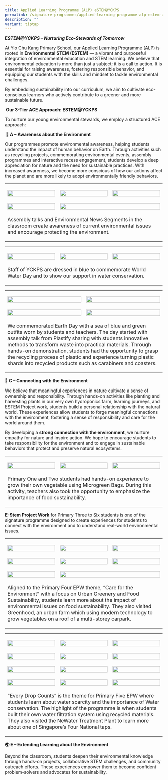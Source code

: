 ```yaml
---
title: Applied Learning Programme (ALP) eSTEM@YCKPS
permalink: /signature-programmes/applied-learning-programme-alp-estem-at-yckps/
description: ""
variant: tiptap
---
```

<p><strong>E<em>STEM@YCKPS – Nurturing Eco-Stewards of Tomorrow</em></strong>
</p>
<p>At Yio Chu Kang Primary School, our Applied Learning Programme (ALP) is
rooted in <strong>Environmental STEM (ESTEM)</strong> — a vibrant and purposeful
integration of environmental education and STEM learning. We believe that
environmental education is more than just a subject; it is a call to action.
It is essential for raising awareness, fostering responsible behavior,
and equipping our students with the skills and mindset to tackle environmental
challenges.</p>
<p>By embedding sustainability into our curriculum, we aim to cultivate eco-conscious
learners who actively contribute to a greener and more sustainable future.</p>
<p><strong>&nbsp;Our 3-Tier ACE Approach: ESTEM@YCKPS</strong>
</p>
<p>To nurture our young environmental stewards, we employ a structured ACE
approach:</p>
<p><strong>&nbsp;🌱 A – Awareness about the Environment</strong>
</p>
<p>Our programmes promote environmental awareness, helping students understand
the impact of human behavior on Earth. Through activities such as recycling
projects, commemorating environmental events, assembly programmes and interactive
recess engagement, students develop a deep appreciation for nature and
the need for sustainable practices. With increased awareness, we become
more conscious of how our actions affect the planet and are more likely
to adopt environmentally friendly behaviors.</p>
<table style="minWidth: 75px">
<colgroup>
<col>
<col>
<col>
</colgroup>
<tbody>
<tr>
<th rowspan="1" colspan="1">
<p></p>
<div class="isomer-image-wrapper">
<img style="width: 100%" height="auto" width="100%" alt="" src="/images/2025 Website Pictures/ALP/Assembly_Talks_1.jpg">
</div>
</th>
<th rowspan="1" colspan="1">
<p></p>
<div class="isomer-image-wrapper">
<img style="width: 100%" height="auto" width="100%" alt="" src="/images/2025 Website Pictures/ALP/Assembly_Talks_2.jpg">
</div>
</th>
<th rowspan="1" colspan="1">
<p></p>
<div class="isomer-image-wrapper">
<img style="width: 100%" height="auto" width="100%" alt="" src="/images/2025 Website Pictures/ALP/Assenbly_Talks_6_jpg.jpg">
</div>
</th>
</tr>
<tr>
<td rowspan="1" colspan="1">
<p></p>
<div class="isomer-image-wrapper">
<img style="width: 100%" height="auto" width="100%" alt="" src="/images/2025 Website Pictures/ALP/Assenbly_Talks_4.jpg">
</div>
</td>
<td rowspan="1" colspan="2">
<p></p>
<div class="isomer-image-wrapper">
<img style="width: 100%" height="auto" width="100%" alt="" src="/images/2025 Website Pictures/ALP/Assenbly_Talks_5.jpg">
</div>
</td>
</tr>
<tr>
<td rowspan="1" colspan="3">
<p>Assembly talks and Environmental News Segments in the classroom create
awareness of current environmental issues and encourage protecting the
environment.</p>
</td>
</tr>
</tbody>
</table>
<table style="minWidth: 75px">
<colgroup>
<col>
<col>
<col>
</colgroup>
<tbody>
<tr>
<th rowspan="1" colspan="1">
<p></p>
<div class="isomer-image-wrapper">
<img style="width: 100%" height="auto" width="100%" alt="" src="/images/2025 Website Pictures/ALP/World_Water_Day_3.jpg">
</div>
</th>
<th rowspan="1" colspan="1">
<p></p>
<div class="isomer-image-wrapper">
<img style="width: 100%" height="auto" width="100%" alt="" src="/images/2025 Website Pictures/ALP/World_Water_Day_2.jpg">
</div>
</th>
<th rowspan="1" colspan="1">
<p></p>
<div class="isomer-image-wrapper">
<img style="width: 100%" height="auto" width="100%" alt="" src="/images/2025 Website Pictures/ALP/World_Water_Day_1.jpg">
</div>
</th>
</tr>
<tr>
<td rowspan="1" colspan="3">
<p>Staff of YCKPS are dressed in blue to commemorate World Water Day and
to show our support in water conservation.</p>
</td>
</tr>
</tbody>
</table>
<table style="minWidth: 50px">
<colgroup>
<col>
<col>
</colgroup>
<tbody>
<tr>
<td rowspan="1" colspan="1">
<p></p>
<div class="isomer-image-wrapper">
<img style="width: 100%" height="auto" width="100%" alt="" src="/images/2025 Website Pictures/ALP/Plastify_1.jpg">
</div>
</td>
<td rowspan="1" colspan="1">
<p></p>
<div class="isomer-image-wrapper">
<img style="width: 100%" height="auto" width="100%" alt="" src="/images/2025 Website Pictures/ALP/Plastify_2.jpg">
</div>
</td>
</tr>
<tr>
<td rowspan="1" colspan="1">
<p></p>
<div class="isomer-image-wrapper">
<img style="width: 100%" height="auto" width="100%" alt="" src="/images/2025 Website Pictures/ALP/Plastify_3.jpg">
</div>
</td>
<td rowspan="1" colspan="1">
<p></p>
<div class="isomer-image-wrapper">
<img style="width: 100%" height="auto" width="100%" alt="" src="/images/2025 Website Pictures/ALP/Plastify_4.jpg">
</div>
</td>
</tr>
<tr>
<td rowspan="1" colspan="2">
<p>We commemorated Earth Day with a sea of blue and green outfits worn by
students and teachers. The day started with assembly talk from Plastify
sharing with students innovative methods to transform waste into practical
materials. Through hands-on demonstration, students had the opportunity
to grasp the recycling process of plastic and experience turning plastic
shards into recycled products such as carabiners and coasters.&nbsp;</p>
</td>
</tr>
</tbody>
</table>
<p><strong>🌿 C – Connecting with the Environment</strong>
</p>
<p>We believe that meaningful experiences in nature cultivate a sense of
ownership and responsibility. Through hands-on activities like planting
and harvesting plants in our very own hydroponics farm, learning journeys,
and ESTEM Project work, students build a personal relationship with the
natural world. These experiences allow students to forge meaningful connections
with the environment, fostering a sense of responsibility and care for
the world around them.&nbsp;</p>
<p>By developing a <strong>strong connection with the environment</strong>,
we nurture empathy for nature and inspire action. We hope to encourage
students to take responsibility for the environment and to engage in sustainable
behaviors that protect and preserve natural ecosystems.</p>
<table style="minWidth: 75px">
<colgroup>
<col>
<col>
<col>
</colgroup>
<tbody>
<tr>
<th rowspan="1" colspan="1">
<p></p>
<div class="isomer-image-wrapper">
<img style="width: 100%" height="auto" width="100%" alt="" src="/images/2025 Website Pictures/ALP/Microgreens_1.jpg">
</div>
</th>
<th rowspan="1" colspan="1">
<p></p>
<div class="isomer-image-wrapper">
<img style="width: 100%" height="auto" width="100%" alt="" src="/images/2025 Website Pictures/ALP/Microgreens_2.jpg">
</div>
</th>
<th rowspan="1" colspan="1">
<p></p>
<div class="isomer-image-wrapper">
<img style="width: 100%" height="auto" width="100%" alt="" src="/images/2025 Website Pictures/ALP/Microgreens_3.jpg">
</div>
</th>
</tr>
<tr>
<td rowspan="1" colspan="3">
<p>Primary One and Two students had hands-on experience to grow their own
vegetable using Microgreen Bags. During this activity, teachers also took
the opportunity to emphasize the importance of food sustainability.</p>
</td>
</tr>
</tbody>
</table>
<p><strong>E-Stem Project Work</strong> for Primary Three to Six students
is one of the signature programme designed to create experiences for students
to connect with the environment and to understand real-world environmental
issues.</p>
<table style="minWidth: 75px">
<colgroup>
<col>
<col>
<col>
</colgroup>
<tbody>
<tr>
<th rowspan="1" colspan="1">
<p></p>
<div class="isomer-image-wrapper">
<img style="width: 100%" height="auto" width="100%" alt="" src="/images/2025 Website Pictures/ALP/P4_EPW_1.jpg">
</div>
</th>
<th rowspan="1" colspan="1">
<p></p>
<div class="isomer-image-wrapper">
<img style="width: 100%" height="auto" width="100%" alt="" src="/images/2025 Website Pictures/ALP/P4_EPW_2.jpg">
</div>
</th>
<th rowspan="1" colspan="1">
<p></p>
<div class="isomer-image-wrapper">
<img style="width: 100%" height="auto" width="100%" alt="" src="/images/2025 Website Pictures/ALP/P4_EPW_3.jpg">
</div>
</th>
</tr>
<tr>
<td rowspan="1" colspan="1">
<p></p>
<div class="isomer-image-wrapper">
<img style="width: 100%" height="auto" width="100%" alt="" src="/images/2025 Website Pictures/ALP/P4_EPW_4.jpg">
</div>
</td>
<td rowspan="1" colspan="1">
<p></p>
<div class="isomer-image-wrapper">
<img style="width: 100%" height="auto" width="100%" alt="" src="/images/2025 Website Pictures/ALP/P4_EPW_5.jpg">
</div>
</td>
<td rowspan="1" colspan="1">
<p></p>
<div class="isomer-image-wrapper">
<img style="width: 100%" height="auto" width="100%" alt="" src="/images/2025 Website Pictures/ALP/P4_EPW_6.jpg">
</div>
</td>
</tr>
<tr>
<td rowspan="1" colspan="1">
<p></p>
<div class="isomer-image-wrapper">
<img style="width: 100%" height="auto" width="100%" alt="" src="/images/2025 Website Pictures/ALP/P4_EPW_7.jpg">
</div>
</td>
<td rowspan="1" colspan="2">
<p></p>
<div class="isomer-image-wrapper">
<img style="width: 100%" height="auto" width="100%" alt="" src="/images/2025 Website Pictures/ALP/P4_EPW_8.jpg">
</div>
</td>
</tr>
<tr>
<td rowspan="1" colspan="3">
<p>Aligned to the Primary Four EPW theme, “Care for the Environment” with
a focus on Urban Greenery and Food Sustainability, students learn more
about the impact of environmental issues on food sustainability. They also
visited Greenhood, an urban farm which using modern technology to grow
vegetables on a roof of a multi-storey carpark.</p>
</td>
</tr>
</tbody>
</table>
<table style="minWidth: 75px">
<colgroup>
<col>
<col>
<col>
</colgroup>
<tbody>
<tr>
<th rowspan="1" colspan="1">
<p></p>
<div class="isomer-image-wrapper">
<img style="width: 100%" height="auto" width="100%" alt="" src="/images/2025 Website Pictures/ALP/P5_EPW_1.jpg">
</div>
</th>
<th rowspan="1" colspan="1">
<p></p>
<div class="isomer-image-wrapper">
<img style="width: 100%" height="auto" width="100%" alt="" src="/images/2025 Website Pictures/ALP/P5_EPW_2.jpg">
</div>
</th>
<th rowspan="1" colspan="1">
<p></p>
<div class="isomer-image-wrapper">
<img style="width: 100%" height="auto" width="100%" alt="" src="/images/2025 Website Pictures/ALP/P5_EPW_3.jpg">
</div>
</th>
</tr>
<tr>
<td rowspan="1" colspan="1">
<p></p>
<div class="isomer-image-wrapper">
<img style="width: 100%" height="auto" width="100%" alt="" src="/images/2025 Website Pictures/ALP/P5_EPW_4.jpg">
</div>
</td>
<td rowspan="1" colspan="1">
<p></p>
<div class="isomer-image-wrapper">
<img style="width: 100%" height="auto" width="100%" alt="" src="/images/2025 Website Pictures/ALP/P5_EPW_5.jpg">
</div>
</td>
<td rowspan="1" colspan="1">
<p></p>
<div class="isomer-image-wrapper">
<img style="width: 100%" height="auto" width="100%" alt="" src="/images/2025 Website Pictures/ALP/P5_EPW_6.jpg">
</div>
</td>
</tr>
<tr>
<td rowspan="1" colspan="1">
<p></p>
<div class="isomer-image-wrapper">
<img style="width: 100%" height="auto" width="100%" alt="" src="/images/2025 Website Pictures/ALP/P5_EPW_7.jpg">
</div>
</td>
<td rowspan="1" colspan="1">
<p></p>
<div class="isomer-image-wrapper">
<img style="width: 100%" height="auto" width="100%" alt="" src="/images/2025 Website Pictures/ALP/P5_EPW_8.jpg">
</div>
</td>
<td rowspan="1" colspan="1">
<p></p>
<div class="isomer-image-wrapper">
<img style="width: 100%" height="auto" width="100%" alt="" src="/images/2025 Website Pictures/ALP/P5_EPW_9.jpg">
</div>
</td>
</tr>
<tr>
<td rowspan="1" colspan="1">
<p></p>
<div class="isomer-image-wrapper">
<img style="width: 100%" height="auto" width="100%" alt="" src="/images/2025 Website Pictures/ALP/P5_EPW_10.jpg">
</div>
</td>
<td rowspan="1" colspan="1">
<p></p>
<div class="isomer-image-wrapper">
<img style="width: 100%" height="auto" width="100%" alt="" src="/images/2025 Website Pictures/ALP/P5_EPW_11.jpg">
</div>
</td>
<td rowspan="1" colspan="1">
<p></p>
<div class="isomer-image-wrapper">
<img style="width: 100%" height="auto" width="100%" alt="" src="/images/2025 Website Pictures/ALP/P5_EPW_12.jpg">
</div>
</td>
</tr>
<tr>
<td rowspan="1" colspan="3">
<p>"Every Drop Counts” is the theme for Primary Five EPW where students learn
about water scarcity and the importance of Water conservation. The highlight
of the programme is when students built their own water filtration system
using recycled materials. They also visited the NeWater Treatment Plant
to learn more about one of Singapore’s Four National taps.</p>
</td>
</tr>
</tbody>
</table>
<p><strong>🌏 E – Extending Learning about the Environment</strong>
</p>
<p>Beyond the classroom, students deepen their environmental knowledge through
hands-on projects, collaborative STEM challenges, and community outreach
efforts. These experiences empower them to become confident problem-solvers
and advocates for sustainability.</p>
<p></p>
<h2></h2>
<p></p>